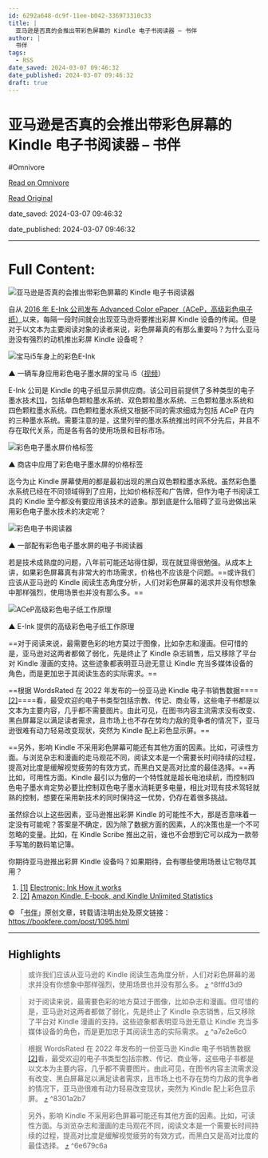 ```yaml
---
id: 6292a648-dc9f-11ee-b042-336973310c33
title: |
  亚马逊是否真的会推出带彩色屏幕的 Kindle 电子书阅读器 – 书伴
author: |
  书伴
tags:
  - RSS
date_saved: 2024-03-07 09:46:32
date_published: 2024-03-07 09:46:32
draft: true
---
```


# 亚马逊是否真的会推出带彩色屏幕的 Kindle 电子书阅读器 – 书伴
#Omnivore

[Read on Omnivore](https://omnivore.app/me/kindle-18e19bc6435)

[Read Original](https://bookfere.com/post/1095.html)

date_saved: 2024-03-07 09:46:32

date_published: 2024-03-07 09:46:32

--- 

# Full Content: 

![亚马逊是否真的会推出带彩色屏幕的 Kindle 电子书阅读器](https://proxy-prod.omnivore-image-cache.app/780x0,szeohIcGlzlq1bo0V93ZywT7fFejaBB_AIqTH9xSVWjc/https://bookfere.com/wp-content/uploads/2024/03/amazon-kindle-color-eink.jpg)

自从 [2016 年 E-Ink 公司发布 Advanced Color ePaper（ACeP，高级彩色电子纸）](https://bookfere.com/post/386.html)以来，每隔一段时间就会出现亚马逊将要推出彩屏 Kindle 设备的传闻。但是对于以文本为主要阅读对象的读者来说，彩色屏幕真的有那么重要吗？为什么亚马逊没有强烈的动机推出彩屏 Kindle 设备呢？

![宝马i5车身上的彩色E-Ink](https://proxy-prod.omnivore-image-cache.app/780x466,sNmyC31BSTwtg0v60EwsBOg9CIAt-e8MvIdv12nOxZcs/https://bookfere.com/wp-content/uploads/2024/03/bmw-i5-color-eink.jpg)

▲ 一辆车身应用彩色电子墨水屏的宝马 i5（[视频](https://www.youtube.com/watch?v=yaTaxfog1js)）

E-Ink 公司是 Kindle 的电子纸显示屏供应商。该公司目前提供了多种类型的电子墨水技术[\[1\]](#footnote-1)，包括单色颗粒墨水系统、双色颗粒墨水系统、三色颗粒墨水系统和四色颗粒墨水系统。四色颗粒墨水系统又根据不同的需求细成为包括 ACeP 在内的三种墨水系统。需要注意的是，这里列举的墨水系统推出时间不分先后，并且不存在取代关系，而是各有各的使用场景和目标市场。

![彩色电子墨水屏价格标签](https://proxy-prod.omnivore-image-cache.app/780x425,sogyLsC_5y45vKYjkQd0IIV8pxpUS8rwwtIK3k1Bb0ac/https://bookfere.com/wp-content/uploads/2024/03/color-eink-price-tag.jpg)

▲ 商店中应用了彩色电子墨水屏的价格标签

迄今为止 Kindle 屏幕使用的都是最初出现的黑白双色颗粒墨水系统。虽然彩色墨水系统已经在不同领域得到了应用，比如价格标签和广告牌，但作为电子书阅读工具的 Kindle 至今都没有要应用该技术的迹象。那到底是什么阻碍了亚马逊做出采用彩色电子墨水技术的决定呢？

![彩色电子书阅读器](https://proxy-prod.omnivore-image-cache.app/780x765,sUqqVAsXZsvqSQm8qqKvs0oGl0e9Kz1F2cCbYk3NTtZY/https://bookfere.com/wp-content/uploads/2024/03/color-ereader.jpg)

▲ 一部配有彩色电子墨水屏的电子书阅读器

若是技术成熟度的问题，八年前可能还站得住脚，现在就显得很勉强。从成本上讲，如果彩色屏幕真有非常大的市场需求，价格也不应该是个问题。==或许我们应该从亚马逊的 Kindle 阅读生态角度分析，人们对彩色屏幕的渴求并没有你想象中那样强烈，使用场景也并没有那么多。==

![ACeP高级彩色电子纸工作原理](https://proxy-prod.omnivore-image-cache.app/780x365,sHWlGR83lTf3UsOM-n_rO3kjSOQCWODmsTmmkBz4ZRXA/https://bookfere.com/wp-content/uploads/2024/03/acep-eink-principle.png)

▲ E-Ink 提供的高级彩色电子纸工作原理

==对于阅读来说，最需要色彩的地方莫过于图像，比如杂志和漫画。但可惜的是，亚马逊对这两者都做了弱化，先是终止了 Kindle 杂志销售，后又移除了平台对 Kindle 漫画的支持。这些迹象都表明亚马逊无意让 Kindle 充当多媒体设备的角色，而是更加忠于其阅读生态的实际需求。==

==根据 WordsRated 在 2022 年发布的一份亚马逊 Kindle 电子书销售数据====[\[2\]](#footnote-2)====看，最受欢迎的电子书类型包括宗教、传记、商业等，这些电子书都是以文本为主要内容，几乎都不需要图片。由此可见，在图书内容主流需求没有改变、黑白屏幕足以满足读者需求，且市场上也不存在势均力敌的竞争者的情况下，亚马逊很难有动力轻易改变现状，突然为 Kindle 配上彩色显示屏。==

==另外，影响 Kindle 不采用彩色屏幕可能还有其他方面的因素。比如，可读性方面。与浏览杂志和漫画的走马观花不同，阅读文本是一个需要长时间持续的过程，提高对比度是缓解视觉疲劳的有效方式，而黑白又是高对比度的最佳选择。==再比如，可用性方面。Kindle 最引以为傲的一个特性就是超长电池续航，而控制四色电子墨水肯定势必要比控制双色电子墨水消耗更多电量，相比对现有技术驾轻就熟的控制，想要在采用新技术的同时保持这一优势，仍存在着很多挑战。

虽然综合以上这些因素，亚马逊推出彩屏 Kindle 的可能性不大，那是否意味着一定没有可能呢？答案是不确定，因为除了数据方面的因素，人的决策也是一个不可忽略的变量。比如，在 Kindle Scribe 推出之前，谁也不会想到它可以成为一款带手写笔的数码笔记簿。

你期待亚马逊推出彩屏 Kindle 设备吗？如果期待，会有哪些使用场景让它物尽其用？

1. [\[1\]](#footnote-1-back) [Electronic: Ink How it works](https://www.eink.com/tech/detail/How%5Fit%5Fworks)
2. [\[2\]](#footnote-2-back) [Amazon Kindle, E-book, and Kindle Unlimited Statistics](https://wordsrated.com/amazon-kindle-e-book-and-kindle-unlimited-statistics/)

© 「[书伴](https://bookfere.com/)」原创文章，转载请注明出处及原文链接：<https://bookfere.com/post/1095.html>

---

## Highlights

> 或许我们应该从亚马逊的 Kindle 阅读生态角度分析，人们对彩色屏幕的渴求并没有你想象中那样强烈，使用场景也并没有那么多。 [⤴️](https://omnivore.app/me/kindle-18e19bc6435#8fffd3d9-b91b-4424-94d3-890582cfd19a)  ^8fffd3d9

> 对于阅读来说，最需要色彩的地方莫过于图像，比如杂志和漫画。但可惜的是，亚马逊对这两者都做了弱化，先是终止了 Kindle 杂志销售，后又移除了平台对 Kindle 漫画的支持。这些迹象都表明亚马逊无意让 Kindle 充当多媒体设备的角色，而是更加忠于其阅读生态的实际需求。 [⤴️](https://omnivore.app/me/kindle-18e19bc6435#a7e2e6c0-f3ec-43e7-bdeb-ea6f6abe01eb)  ^a7e2e6c0

> 根据 WordsRated 在 2022 年发布的一份亚马逊 Kindle 电子书销售数据[\[2\]](#footnote-2)看，最受欢迎的电子书类型包括宗教、传记、商业等，这些电子书都是以文本为主要内容，几乎都不需要图片。由此可见，在图书内容主流需求没有改变、黑白屏幕足以满足读者需求，且市场上也不存在势均力敌的竞争者的情况下，亚马逊很难有动力轻易改变现状，突然为 Kindle 配上彩色显示屏。 [⤴️](https://omnivore.app/me/kindle-18e19bc6435#8301a2b7-a1c9-409a-b872-dfd0fb580622)  ^8301a2b7

> 另外，影响 Kindle 不采用彩色屏幕可能还有其他方面的因素。比如，可读性方面。与浏览杂志和漫画的走马观花不同，阅读文本是一个需要长时间持续的过程，提高对比度是缓解视觉疲劳的有效方式，而黑白又是高对比度的最佳选择。 [⤴️](https://omnivore.app/me/kindle-18e19bc6435#6e679c6a-1e20-44a9-a0ce-3dcae2be6557)  ^6e679c6a

